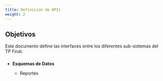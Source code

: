 ```yaml
---
title: Definición de APIs
weight: 2
---
```


## Objetivos

Este documento define las interfaces entre los diferentes sub-sistemas del TP Final.

### 

- **Esquemas de Datos**

  - Reportes


